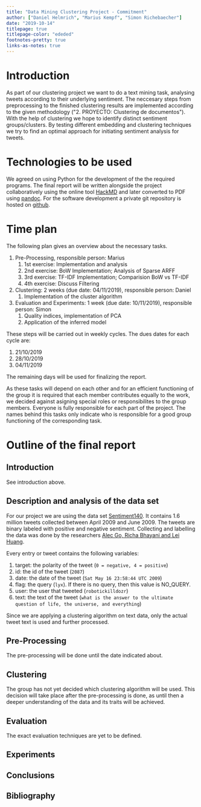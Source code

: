 ```yaml
---
title: "Data Mining Clustering Project - Commitment"
author: ["Daniel Helmrich", "Marius Kempf", "Simon Richebaecher"]
date: "2019-10-14"
titlepage: true
titlepage-color: "ededed"
footnotes-pretty: true
links-as-notes: true
---
```


# Introduction

As part of our clustering project we want to do a text mining task, analysing tweets according to their underlying sentiment. The neccesary steps from preprocessing to the finished clustering results are implemented according to the given methodology ("2. PROYECTO: Clustering de documentos"). With the help of clustering we hope to identify distinct sentiment groups/clusters. By testing different embedding and clustering techniques we try to find an optimal approach for initiating sentiment analysis for tweets. 

# Technologies to be used

We agreed on using Python for the development of the the required programs. The final report will be written alongside the project collaboratively using the online tool [HackMD](https://hackmd.io) and later converted to PDF using [pandoc](https://pandoc.org/MANUAL.html). For the software development a private git repository is hosted on [github](https://github.com).

# Time plan

The following plan gives an overview about the necessary tasks.

1. Pre-Processing, responsible person: Marius
    1. 1st exercise: Implementation and analysis
    2. 2nd exercise: BoW Implementation; Analysis of Sparse ARFF
    3. 3rd exercise: TF-IDF Implementation; Comparision BoW vs TF-IDF
    4. 4th exercise: Discuss Filtering
2. Clustering: 2 weeks (due date: 04/11/2019), responsible person: Daniel
    1. Implementation of the cluster algorithm
3. Evaluation and Experiments: 1 week (due date: 10/11/2019), responsible person: Simon
    1. Quality indices, implementation of PCA
    2. Application of the inferred model

These steps will be carried out in weekly cycles. The dues dates for each cycle are:

1. 21/10/2019
2. 28/10/2019
3. 04/11/2019
 
The remaining days will be used for finalizing the report.

As these tasks will depend on each other and for an efficient functioning of the group it is required that each member contributes equally to the work, we decided against asigning special roles or responsibilites to the group members. Everyone is fully responsible for each part of the project. The names behind this tasks only indicate who is responsible for a good group functioning of the corresponding task.

# Outline of the final report

## Introduction

See introduction above.

## Description and analysis of the data set
For our project we are using the data set [Sentiment140](https://www.kaggle.com/kazanova/sentiment140). It contains 1.6 million tweets collected between April 2009 and June 2009. The tweets are binary labeled with positive and negative sentiment. Collecting and labelling the data was done by the researchers [Alec Go, Richa Bhayani and Lei Huang](https://cs.stanford.edu/people/alecmgo/papers/TwitterDistantSupervision09.pdf).

Every entry or tweet contains the following variables:

1. target: the polarity of the tweet (`0 = negative, 4 = positive`)
2. id: the id of the tweet (`2087`)
3. date: the date of the tweet (`Sat May 16 23:58:44 UTC 2009`)
4. flag: the query (`lyx`). If there is no query, then this value is NO_QUERY.
5. user: the user that tweeted (`robotickilldozr`)
6. text: the text of the tweet (`what is the answer to the ultimate question of life, the universe, and everything`)

Since we are applying a clustering algorithm on text data, only the actual tweet text is used and further processed. 

## Pre-Processing

The pre-processing will be done until the date indicated about. 

## Clustering

The group has not yet decided which clustering algorithm will be used. This decision will take place after the pre-processing is done, as until then a deeper understanding of the data and its traits will be achieved.

## Evaluation

The exact evaluation techniques are yet to be defined.

## Experiments

## Conclusions

## Bibliography